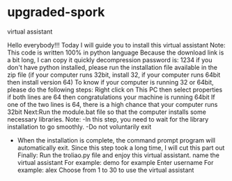 # upgraded-spork
virtual assistant

Hello everybody!!!
Today I will guide you to install this virtual assistant
Note: This code is written 100% in python language
Because the download link is a bit long, I can copy it quickly
decompression password is: 1234
if you don't have python installed, please run the installation file available in the zip file
(if your computer runs 32bit, install 32, if your computer runs 64bit
then install version 64)
To know if your computer is running 32 or 64bit, please do the following steps:
Right click on This PC then select properties
if both lines are 64 then congratulations your machine is running 64bit
If one of the two lines is 64, there is a high chance that your computer runs 32bit
Next:Run the module.bat file so that the computer installs some necessary libraries.
Note:
-In this step, you need to wait for the library installation to go smoothly.
-Do not voluntarily exit
- When the installation is complete, the command prompt program will automatically exit.
Since this step took a long time, I will cut this part out
Finally: Run the troliao.py file and enjoy this virtual assistant.
name the virtual assistant
For example: demo for example
Enter username
For example: alex
Choose from 1 to 30 to use the virtual assistant
